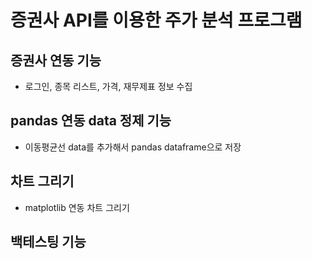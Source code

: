 # 증권사 API를 이용한 주가 분석 프로그램
  
## 증권사 연동 기능
 - 로그인, 종목 리스트, 가격, 재무제표 정보 수집  
  
## pandas 연동 data 정제 기능
 - 이동평균선 data를 추가해서 pandas dataframe으로 저장  
  
## 차트 그리기
 - matplotlib 연동 차트 그리기  
  
## 백테스팅 기능
  
